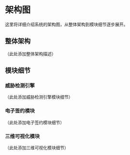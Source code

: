 # 架构图

这里将详细介绍系统的架构图，从整体架构到模块细节逐步展开。

## 整体架构

（此处添加整体架构描述）

## 模块细节

### 威胁检测引擎
（此处添加威胁检测引擎模块细节）

### 电子签约模块
（此处添加电子签约模块细节）

### 三维可视化模块
（此处添加三维可视化模块细节）